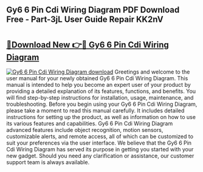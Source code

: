 ## Gy6 6 Pin Cdi Wiring Diagram PDF Download Free - Part-3jL User Guide Repair KK2nV

# <h2><a href="http://dfn9p8.blite.top/?on=Gy6+6+Pin+Cdi+Wiring+Diagram">🔗Download New 👉🔴 Gy6 6 Pin Cdi Wiring Diagram</a></h2>

[![Gy6 6 Pin Cdi Wiring Diagram download](https://i.imgur.com/lujVjoI.png)](http://dfn9p8.blite.top/?on=Gy6+6+Pin+Cdi+Wiring+Diagram)
Greetings and welcome to the user manual for your newly obtained Gy6 6 Pin Cdi Wiring Diagram. This manual is intended to help you become an expert user of your product by providing a detailed explanation of its features, functions, and benefits. You will find step-by-step instructions for installation, usage, maintenance, and troubleshooting. Before you begin using your Gy6 6 Pin Cdi Wiring Diagram, please take a moment to read this manual carefully. It includes detailed instructions for setting up the product, as well as information on how to use its various features and capabilities. Gy6 6 Pin Cdi Wiring Diagram advanced features include object recognition, motion sensors, customizable alerts, and remote access, all of which can be customized to suit your preferences via the user interface. We believe that the Gy6 6 Pin Cdi Wiring Diagram has served its purpose in getting you started with your new gadget. Should you need any clarification or assistance, our customer support team is always available.
